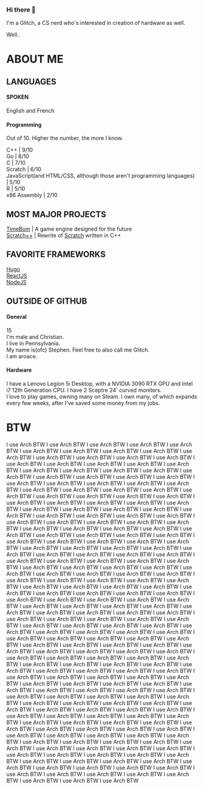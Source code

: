 ### Hi there 👋
I'm a Glitch, a CS nerd who's interested in creation of hardware as well.

Well..
# ABOUT ME

## LANGUAGES
#### SPOKEN
English and French

#### Programming
Out of 10. Higher the number, the more I know.

C++ | 9/10  
Go | 8/10  
C | 7/10  
Scratch | 6/10  
JavaScript(and HTML/CSS, although those aren't programming languages) | 5/10  
R | 5/10  
x86 Assembly | 2/10  

## MOST MAJOR PROJECTS 

[TimeBom](https://github.com/TheTimeBunny/TimeBom) | A game engine designed for the future  
[Scratch++](https://github.com/Steve4Space/ScratchPlusPlus) | Rewrite of [Scratch](https://scratch.mit.edu) written in C++  

## FAVORITE FRAMEWORKS
[Hugo](https://gohugo.io/)  
[ReactJS](https://react.dev/)  
[NodeJS](https://nodejs.org/)

## OUTSIDE OF GITHUB

#### General
15  
I'm male and Christian.  
I live in Pennsylvania.  
My name is(ofc) Stephen. Feel free to also call me Glitch.  
I am aroace.  

#### Hardware
I have a Lenovo Legion 5i Desktop, with a NVIDIA 3090 RTX GPU and Intel i7 12th Generation CPU. I have 2 Sceptre 24' curved moniters.  
I love to play games, owning many on Steam. I own many, of which expands every few weeks, after I've saved some money from my jobs.  

# BTW

I use Arch BTW I use Arch BTW I use Arch BTW I use Arch BTW I use Arch BTW I use Arch BTW I use Arch BTW I use Arch BTW I use Arch BTW I use Arch BTW I use Arch BTW I use Arch BTW I use Arch BTW I use Arch BTW I use Arch BTW I use Arch BTW I use Arch BTW I use Arch BTW I use Arch BTW I use Arch BTW I use Arch BTW I use Arch BTW I use Arch BTW I use Arch BTW I use Arch BTW I use Arch BTW I use Arch BTW I use Arch BTW I use Arch BTW I use Arch BTW I use Arch BTW I use Arch BTW I use Arch BTW I use Arch BTW I use Arch BTW I use Arch BTW I use Arch BTW I use Arch BTW I use Arch BTW I use Arch BTW I use Arch BTW I use Arch BTW I use Arch BTW I use Arch BTW I use Arch BTW I use Arch BTW I use Arch BTW I use Arch BTW I use Arch BTW I use Arch BTW I use Arch BTW I use Arch BTW I use Arch BTW I use Arch BTW I use Arch BTW I use Arch BTW I use Arch BTW I use Arch BTW I use Arch BTW I use Arch BTW I use Arch BTW I use Arch BTW I use Arch BTW I use Arch BTW I use Arch BTW I use Arch BTW I use Arch BTW I use Arch BTW I use Arch BTW I use Arch BTW I use Arch BTW I use Arch BTW I use Arch BTW I use Arch BTW I use Arch BTW I use Arch BTW I use Arch BTW I use Arch BTW I use Arch BTW I use Arch BTW I use Arch BTW I use Arch BTW I use Arch BTW I use Arch BTW I use Arch BTW I use Arch BTW I use Arch BTW I use Arch BTW I use Arch BTW I use Arch BTW I use Arch BTW I use Arch BTW I use Arch BTW I use Arch BTW I use Arch BTW I use Arch BTW I use Arch BTW I use Arch BTW I use Arch BTW I use Arch BTW I use Arch BTW I use Arch BTW I use Arch BTW I use Arch BTW I use Arch BTW I use Arch BTW I use Arch BTW I use Arch BTW I use Arch BTW I use Arch BTW I use Arch BTW I use Arch BTW I use Arch BTW I use Arch BTW I use Arch BTW I use Arch BTW I use Arch BTW I use Arch BTW I use Arch BTW I use Arch BTW I use Arch BTW I use Arch BTW I use Arch BTW I use Arch BTW I use Arch BTW I use Arch BTW I use Arch BTW I use Arch BTW I use Arch BTW I use Arch BTW I use Arch BTW I use Arch BTW I use Arch BTW I use Arch BTW I use Arch BTW I use Arch BTW I use Arch BTW I use Arch BTW I use Arch BTW I use Arch BTW I use Arch BTW I use Arch BTW I use Arch BTW I use Arch BTW I use Arch BTW I use Arch BTW I use Arch BTW I use Arch BTW I use Arch BTW I use Arch BTW I use Arch BTW I use Arch BTW I use Arch BTW I use Arch BTW I use Arch BTW I use Arch BTW I use Arch BTW I use Arch BTW I use Arch BTW I use Arch BTW I use Arch BTW I use Arch BTW I use Arch BTW I use Arch BTW I use Arch BTW I use Arch BTW I use Arch BTW I use Arch BTW I use Arch BTW I use Arch BTW I use Arch BTW I use Arch BTW I use Arch BTW I use Arch BTW I use Arch BTW I use Arch BTW I use Arch BTW I use Arch BTW I use Arch BTW I use Arch BTW I use Arch BTW I use Arch BTW I use Arch BTW I use Arch BTW I use Arch BTW I use Arch BTW I use Arch BTW I use Arch BTW I use Arch BTW I use Arch BTW I use Arch BTW I use Arch BTW I use Arch BTW I use Arch BTW I use Arch BTW I use Arch BTW I use Arch BTW I use Arch BTW I use Arch BTW I use Arch BTW I use Arch BTW I use Arch BTW I use Arch BTW I use Arch BTW I use Arch BTW I use Arch BTW I use Arch BTW I use Arch BTW I use Arch BTW I use Arch BTW I use Arch BTW I use Arch BTW I use Arch BTW I use Arch BTW I use Arch BTW I use Arch BTW I use Arch BTW I use Arch BTW I use Arch BTW I use Arch BTW I use Arch BTW I use Arch BTW I use Arch BTW I use Arch BTW I use Arch BTW I use Arch BTW I use Arch BTW I use Arch BTW I use Arch BTW I use Arch BTW I use Arch BTW I use Arch BTW I use Arch BTW I use Arch BTW I use Arch BTW I use Arch BTW I use Arch BTW I use Arch BTW I use Arch BTW I use Arch BTW I use Arch BTW I use Arch BTW I use Arch BTW I use Arch BTW I use Arch BTW I use Arch BTW 

